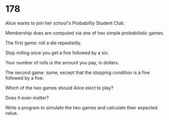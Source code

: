 [_metadata_:number]:-      "178"
[_metadata_:difficulty]:-  "Hard"
[_metadata_:asker]:-       "Sigma"
[_metadata_:tags]:-        "math random"

# 178

Alice wants to join her school's Probability Student Club.

Membership dues are computed via one of two simple probabilistic games.


The first game: roll a die repeatedly.

Stop rolling once you get a five followed by a six.

Your number of rolls is the amount you pay, in dollars.


The second game: same, except that the stopping condition is a five followed by a five.


Which of the two games should Alice elect to play?

Does it even matter?


Write a program to simulate the two games and calculate their expected value.
